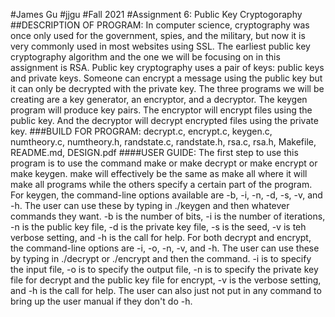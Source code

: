 #James Gu
#jjgu
#Fall 2021
#Assignment 6: Public Key Cryptogoraphy
##DESCRIPTION OF PROGRAM: In computer science, cryptography was once only used for the government, spies, and the military, but now it is very commonly used in most websites using SSL. The earliest public key cryptography algorithm and the one we will be focusing on in this assignment is RSA. Public key cryptography uses a pair of keys: public keys and private keys. Someone can encrypt a message using the public key but it can only be decrypted with the private key. The three programs we will be creating are a key generator, an encryptor, and a decryptor. The keygen program will produce key pairs. The encryptor will encrypt files using the public key. And the decryptor will decrypt encrypted files using the private key.
###BUILD FOR PROGRAM: decrypt.c, encrypt.c, keygen.c, numtheory.c, numtheory.h, randstate.c, randstate.h, rsa.c, rsa.h, Makefile, README.md, DESIGN.pdf
####USER GUIDE: The first step to use this program is to use the command make or make decrypt or make encrypt or make keygen. make will effectively be the same as make all where it will make all programs while the others specify a certain part of the program. For keygen, the command-line options available are -b, -i, -n, -d, -s, -v, and -h. The user can use these by typing in ./keygen and then whatever commands they want. -b is the number of bits, -i is the number of iterations, -n is the public key file, -d is the private key file, -s is the seed, -v is teh verbose setting, and -h is the call for help. For both decrypt and encrypt, the command-line options are -i, -o, -n, -v, and -h. The user can use these by typing in ./decrypt or ./encrypt and then the command. -i is to specify the input file, -o is to specify the output file, -n is to specify the private key file for decrypt and the public key file for encrypt, -v is the verbose setting, and -h is the call for help. The user can also just not put in any command to bring up the user manual if they don't do -h.
